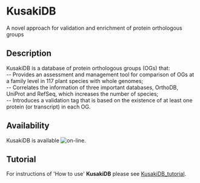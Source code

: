 # KusakiDB

A novel approach for validation and enrichment of protein orthologous groups 

Description
-----------

KusakiDB is a database of protein orthologous groups (OGs) that: </br> 
-- Provides an assessment and management tool for comparison of OGs at a family level in 117 plant species with whole genomes; </br>
-- Correlates the information of three important databases, OrthoDB, UniProt and RefSeq, which increases the number of species; </br>
-- Introduces a validation tag that is based on the existence of at least one protein (or transcript) in each OG.</br>

Availability
------------
KusakiDB is available ![on-line](http://pgdbjsnp:8080/app/kusakidb).<br/>

Tutorial
--------
For instructions of 'How to use' **KusakiDB** please see [KusakiDB_tutorial](https://github.com/aghelfi/kusakiDB/blob/master/kusakiDBv1_tutorial.pdf).



